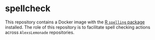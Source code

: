# spellcheck

This repository contains a Docker image with the [R `spelling` package](https://cran.r-project.org/web/packages/spelling/index.html) installed.
The role of this repository is to facilitate spell checking actions across `AlexsLemonade` repositories.

